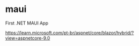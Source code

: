 # maui
First .NET MAUI App

https://learn.microsoft.com/pt-br/aspnet/core/blazor/hybrid/?view=aspnetcore-9.0
